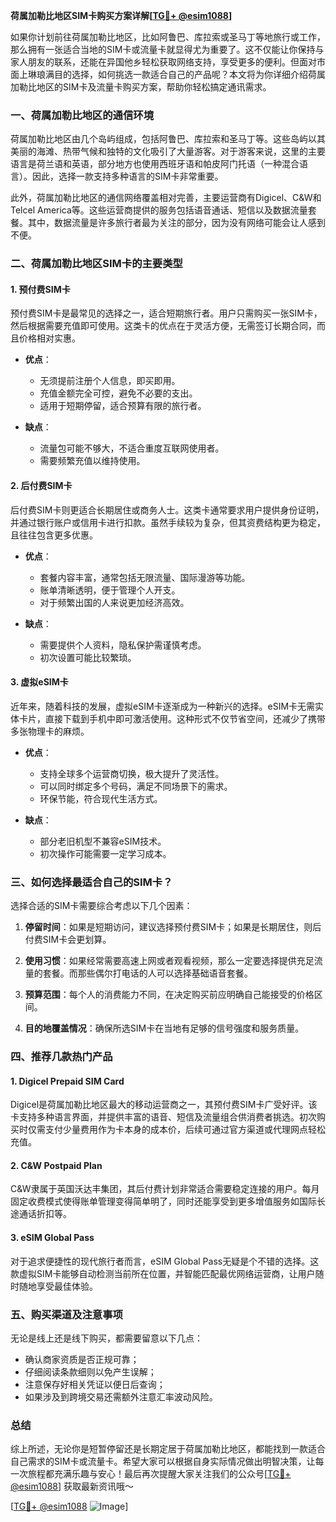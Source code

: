 **荷属加勒比地区SIM卡购买方案详解[[TG💪+ @esim1088](https://t.me/s/esim1088)]**

如果你计划前往荷属加勒比地区，比如阿鲁巴、库拉索或圣马丁等地旅行或工作，那么拥有一张适合当地的SIM卡或流量卡就显得尤为重要了。这不仅能让你保持与家人朋友的联系，还能在异国他乡轻松获取网络支持，享受更多的便利。但面对市面上琳琅满目的选择，如何挑选一款适合自己的产品呢？本文将为你详细介绍荷属加勒比地区的SIM卡及流量卡购买方案，帮助你轻松搞定通讯需求。

### 一、荷属加勒比地区的通信环境

荷属加勒比地区由几个岛屿组成，包括阿鲁巴、库拉索和圣马丁等。这些岛屿以其美丽的海滩、热带气候和独特的文化吸引了大量游客。对于游客来说，这里的主要语言是荷兰语和英语，部分地方也使用西班牙语和帕皮阿门托语（一种混合语言）。因此，选择一款支持多种语言的SIM卡非常重要。

此外，荷属加勒比地区的通信网络覆盖相对完善，主要运营商有Digicel、C&W和Telcel America等。这些运营商提供的服务包括语音通话、短信以及数据流量套餐。其中，数据流量是许多旅行者最为关注的部分，因为没有网络可能会让人感到不便。

### 二、荷属加勒比地区SIM卡的主要类型

#### 1. **预付费SIM卡**
预付费SIM卡是最常见的选择之一，适合短期旅行者。用户只需购买一张SIM卡，然后根据需要充值即可使用。这类卡的优点在于灵活方便，无需签订长期合同，而且价格相对实惠。

- **优点**：
  - 无须提前注册个人信息，即买即用。
  - 充值金额完全可控，避免不必要的支出。
  - 适用于短期停留，适合预算有限的旅行者。

- **缺点**：
  - 流量包可能不够大，不适合重度互联网使用者。
  - 需要频繁充值以维持使用。

#### 2. **后付费SIM卡**
后付费SIM卡则更适合长期居住或商务人士。这类卡通常要求用户提供身份证明，并通过银行账户或信用卡进行扣款。虽然手续较为复杂，但其资费结构更为稳定，且往往包含更多优惠。

- **优点**：
  - 套餐内容丰富，通常包括无限流量、国际漫游等功能。
  - 账单清晰透明，便于管理个人开支。
  - 对于频繁出国的人来说更加经济高效。

- **缺点**：
  - 需要提供个人资料，隐私保护需谨慎考虑。
  - 初次设置可能比较繁琐。

#### 3. **虚拟eSIM卡**
近年来，随着科技的发展，虚拟eSIM卡逐渐成为一种新兴的选择。eSIM卡无需实体卡片，直接下载到手机中即可激活使用。这种形式不仅节省空间，还减少了携带多张物理卡的麻烦。

- **优点**：
  - 支持全球多个运营商切换，极大提升了灵活性。
  - 可以同时绑定多个号码，满足不同场景下的需求。
  - 环保节能，符合现代生活方式。

- **缺点**：
  - 部分老旧机型不兼容eSIM技术。
  - 初次操作可能需要一定学习成本。

### 三、如何选择最适合自己的SIM卡？

选择合适的SIM卡需要综合考虑以下几个因素：

1. **停留时间**：如果是短期访问，建议选择预付费SIM卡；如果是长期居住，则后付费SIM卡会更划算。
   
2. **使用习惯**：如果经常需要高速上网或者观看视频，那么一定要选择提供充足流量的套餐。而那些偶尔打电话的人可以选择基础语音套餐。

3. **预算范围**：每个人的消费能力不同，在决定购买前应明确自己能接受的价格区间。

4. **目的地覆盖情况**：确保所选SIM卡在当地有足够的信号强度和服务质量。

### 四、推荐几款热门产品

#### 1. Digicel Prepaid SIM Card
Digicel是荷属加勒比地区最大的移动运营商之一，其预付费SIM卡广受好评。该卡支持多种语言界面，并提供丰富的语音、短信及流量组合供消费者挑选。初次购买时仅需支付少量费用作为卡本身的成本价，后续可通过官方渠道或代理网点轻松充值。

#### 2. C&W Postpaid Plan
C&W隶属于英国沃达丰集团，其后付费计划非常适合需要稳定连接的用户。每月固定收费模式使得账单管理变得简单明了，同时还能享受到更多增值服务如国际长途通话折扣等。

#### 3. eSIM Global Pass
对于追求便捷性的现代旅行者而言，eSIM Global Pass无疑是个不错的选择。这款虚拟SIM卡能够自动检测当前所在位置，并智能匹配最优网络运营商，让用户随时随地享受最佳体验。

### 五、购买渠道及注意事项

无论是线上还是线下购买，都需要留意以下几点：
- 确认商家资质是否正规可靠；
- 仔细阅读条款细则以免产生误解；
- 注意保存好相关凭证以便日后查询；
- 如果涉及到跨境交易还需额外注意汇率波动风险。

### 总结

综上所述，无论你是短暂停留还是长期定居于荷属加勒比地区，都能找到一款适合自己需求的SIM卡或流量卡。希望大家可以根据自身实际情况做出明智决策，让每一次旅程都充满乐趣与安心！最后再次提醒大家关注我们的公众号[[TG💪+ @esim1088](https://t.me/s/esim1088)] 获取最新资讯哦～

[[TG💪+ @esim1088](https://t.me/s/esim1088) ![Image](https://i.postimg.cc/4NQfJmqS/Snipaste-2025-05-13-00-14-12.png)]